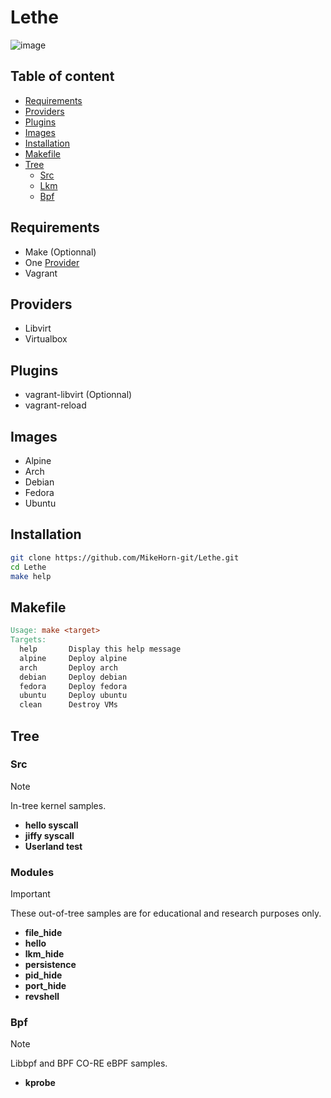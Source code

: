 # Lethe

![image](https://www.poetryintranslation.com/pics/Italian/interior_dante_divinecomedy_pur_31_100.jpg)

## Table of content

- [Requirements](https://github.com/MikeHorn-git/Lethe#requirements)
- [Providers](https://github.com/MikeHorn-git/Lethe#providers)
- [Plugins](https://github.com/MikeHorn-git/Lethe#plugins)
- [Images](https://github.com/MikeHorn-git/Lethe#images)
- [Installation](https://github.com/MikeHorn-git/Lethe#installation)
- [Makefile](https://github.com/MikeHorn-git/Lethe#makefile)
- [Tree](https://github.com/MikeHorn-git/Lethe#tree)
  - [Src](https://github.com/MikeHorn-git/Lethe#src)
  - [Lkm](https://github.com/MikeHorn-git/Lethe#lkm)
  - [Bpf](https://github.com/MikeHorn-git/Lethe#bpf)

## Requirements

- Make (Optionnal)
- One [Provider](https://github.com/MikeHorn-git/Lethe#providers)
- Vagrant

## Providers

- Libvirt
- Virtualbox

## Plugins

- vagrant-libvirt (Optionnal)
- vagrant-reload

## Images

- Alpine
- Arch
- Debian
- Fedora
- Ubuntu

## Installation

```bash
git clone https://github.com/MikeHorn-git/Lethe.git
cd Lethe
make help
```

## Makefile

```Makefile
Usage: make <target>
Targets:
  help       Display this help message
  alpine     Deploy alpine
  arch       Deploy arch
  debian     Deploy debian
  fedora     Deploy fedora
  ubuntu     Deploy ubuntu
  clean      Destroy VMs
```

## Tree

### **Src**

> [!Note]
> In-tree kernel samples.

- **hello syscall**
- **jiffy syscall**
- **Userland test**

### **Modules**

> [!Important]
> These out-of-tree samples are for educational and research purposes only.

- **file_hide**
- **hello**
- **lkm_hide**
- **persistence**
- **pid_hide**
- **port_hide**
- **revshell**

### **Bpf**

> [!Note]
> Libbpf and BPF CO-RE eBPF samples.

- **kprobe**

